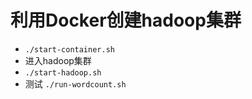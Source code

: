# 利用Docker创建hadoop集群

* `./start-container.sh`
* 进入hadoop集群
* `./start-hadoop.sh`
* 测试 `./run-wordcount.sh`


